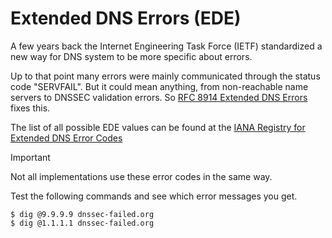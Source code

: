 # Extended DNS Errors (EDE)

A few years back the Internet Engineering Task Force (IETF) standardized
a new way for DNS system to be more specific about errors.

Up to that point many errors were mainly communicated through the status code "SERVFAIL".
But it could mean anything, from non-reachable name servers to DNSSEC validation errors.
So [RFC 8914 Extended DNS Errors](https://www.rfc-editor.org/rfc/rfc8914) fixes this.

The list of all possible EDE values can be found at the [IANA Registry for Extended DNS Error Codes](https://www.iana.org/assignments/dns-parameters/dns-parameters.xhtml#extended-dns-error-codes)

> [!IMPORTANT]
> Not all implementations use these error codes in the same way.

Test the following commands and see which error messages you get.
```
$ dig @9.9.9.9 dnssec-failed.org
$ dig @1.1.1.1 dnssec-failed.org
```

